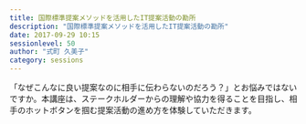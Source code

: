 ```yaml
---
title: 国際標準提案メソッドを活用したIT提案活動の勘所
description: "国際標準提案メソッドを活用したIT提案活動の勘所"
date: 2017-09-29 10:15
sessionlevel: 50
author: "式町 久美子"
category: sessions
---
```

「なぜこんなに良い提案なのに相手に伝わらないのだろう？」とお悩みではないですか。本講座は、ステークホルダーからの理解や協力を得ることを目指し、相手のホットボタンを掴む提案活動の進め方を体験していただきます。
